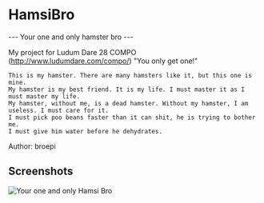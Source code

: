 
HamsiBro
========

 --- Your one and only hamster bro ---

My project for Ludum Dare 28 COMPO (http://www.ludumdare.com/compo/)
"You only get one!"

    This is my hamster. There are many hamsters like it, but this one is mine.
    My hamster is my best friend. It is my life. I must master it as I must master my life.
    My hamster, without me, is a dead hamster. Without my hamster, I am useless. I must care for it.
    I must pick poo beans faster than it can shit, he is trying to bother me.
    I must give him water before he dehydrates.

Author: broepi

Screenshots
-----------

![Your one and only Hamsi Bro](/screenshots/screesnhot4.png)
